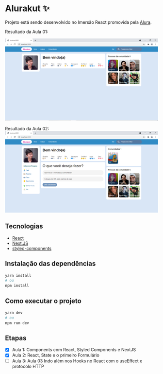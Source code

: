 # Alurakut ✨

Projeto está sendo desenvolvido no Imersão React promovida pela [Alura](https://www.alura.com.br/).

Resultado da Aula 01:

![Página inicial da Imersão React](https://github.com/MarcosTsujino/alurakut/blob/main/images/pagina-inicial.png)



Resultado da Aula 02:
![Página inicial da Imersão React](https://github.com/MarcosTsujino/alurakut/blob/main/images/aula02%20-%20pagina_inicial.png)

## Tecnologias
 - [React](https://reactjs.org)
 - [Next.JS](https://nextjs.org/)
 - [styled-components](https://styled-components.com/)


## Instalação das dependências
```bash
yarn install
# ou
npm install
```

## Como executar o projeto

```bash
yarn dev
# ou
npm run dev
```

## Etapas
 - [x] Aula 1: Components com React, Styled Components e NextJS 
 - [x] Aula 2: React, State e o primeiro Formulário 
 - [ ] Aula 3: Aula 03   Indo além nos Hooks no React com o useEffect e protocolo HTTP

